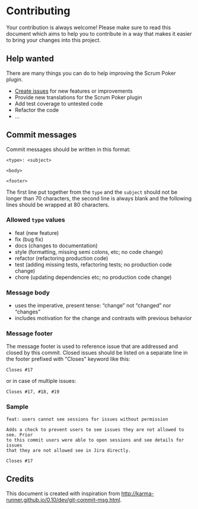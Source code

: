 Contributing
============

Your contribution is always welcome! Please make sure to read this document which aims to help you to contribute in a way that makes it easier to bring your changes into this project.

## Help wanted

There are many things you can do to help improving the Scrum Poker plugin.

* [Create issues](https://github.com/codescape/jira-scrum-poker/issues) for new features or improvements
* Provide new translations for the Scrum Poker plugin
* Add test coverage to untested code
* Refactor the code
* ...

## Commit messages

Commit messages should be written in this format:

    <type>: <subject>
    
    <body>
    
    <footer>

The first line put together from the `type` and the `subject` should not be longer than 70 characters, the second line is always blank and the following lines should be wrapped at 80 characters.

### Allowed `type` values

* feat (new feature)
* fix (bug fix)
* docs (changes to documentation)
* style (formatting, missing semi colons, etc; no code change)
* refactor (refactoring production code)
* test (adding missing tests, refactoring tests; no production code change)
* chore (updating dependencies etc; no production code change)

### Message body

* uses the imperative, present tense: “change” not “changed” nor “changes”
* includes motivation for the change and contrasts with previous behavior

### Message footer

The message footer is used to reference issue that are addressed and closed by this commit. Closed issues should be listed on a separate line in the footer prefixed with "Closes" keyword like this:

    Closes #17

or in case of multiple issues:

    Closes #17, #18, #19

### Sample

    feat: users cannot see sessions for issues without permission
    
    Adds a check to prevent users to see issues they are not allowed to see. Prior
    to this commit users were able to open sessions and see details for issues
    that they are not allowed see in Jira directly.
    
    Closes #17

## Credits

This document is created with inspiration from http://karma-runner.github.io/0.10/dev/git-commit-msg.html.
